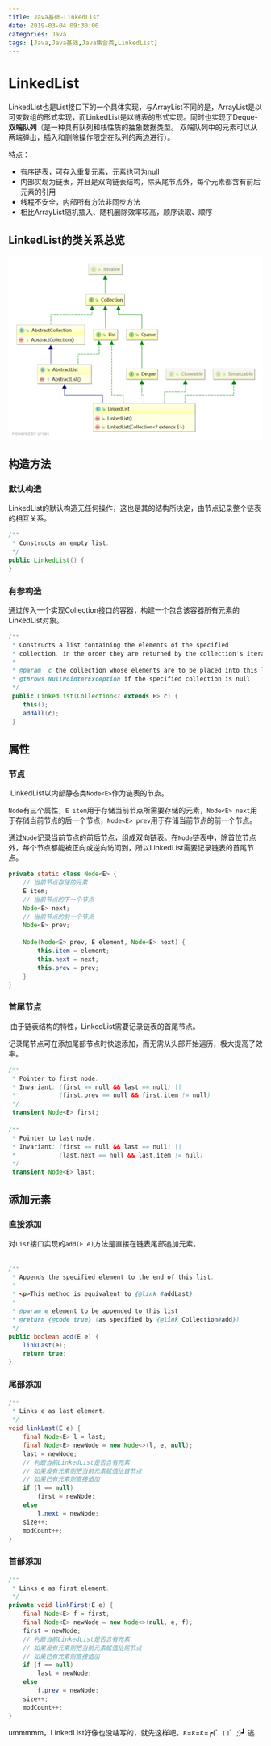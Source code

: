 ```yaml
---
title: Java基础-LinkedList
date: 2019-03-04 09:30:00
categories: Java
tags: [Java,Java基础,Java集合类,LinkedList]
---
```


# LinkedList

​	LinkedList也是List接口下的一个具体实现，与ArrayList不同的是，ArrayList是以可变数组的形式实现，而LinkedList是以链表的形式实现。同时也实现了Deque-**双端队列**（是一种具有队列和栈性质的抽象数据类型。 双端队列中的元素可以从两端弹出，插入和删除操作限定在队列的两边进行）。

特点：

- 有序链表，可存入重复元素，元素也可为null
- 内部实现为链表，并且是双向链表结构，除头尾节点外，每个元素都含有前后元素的引用
- 线程不安全，内部所有方法非同步方法
- 相比ArrayList随机插入、随机删除效率较高，顺序读取、顺序

<!--more-->

## LinkedList的类关系总览

![LinkedList](/imag/LinkedList.png)

## 构造方法

### 默认构造

​	LinkedList的默认构造无任何操作，这也是其的结构所决定，由节点记录整个链表的相互关系。

```java
/**
 * Constructs an empty list.
 */
public LinkedList() {
}
```

### 有参构造

​	通过传入一个实现Collection接口的容器，构建一个包含该容器所有元素的LinkedList对象。

```Java
/**
 * Constructs a list containing the elements of the specified
 * collection, in the order they are returned by the collection's iterator.
 *
 * @param  c the collection whose elements are to be placed into this list
 * @throws NullPointerException if the specified collection is null
 */
 public LinkedList(Collection<? extends E> c) {
 	this();
 	addAll(c);
 }
```

## 属性

### 节点

​	LinkedList以内部静态类`Node<E>`作为链表的节点。

​	`Node`有三个属性，`E item`用于存储当前节点所需要存储的元素，`Node<E> next`用于存储当前节点的后一个节点，`Node<E> prev`用于存储当前节点的前一个节点。

​	通过`Node`记录当前节点的前后节点，组成双向链表。在`Node`链表中，除首位节点外，每个节点都能被正向或逆向访问到，所以LinkedList需要记录链表的首尾节点。

```Java
private static class Node<E> {
    // 当前节点存储的元素
    E item;
    // 当前节点的下一个节点
    Node<E> next;
    // 当前节点的前一个节点
    Node<E> prev;

    Node(Node<E> prev, E element, Node<E> next) {
        this.item = element;
        this.next = next;
        this.prev = prev;
    }
}
```

### 首尾节点

​	由于链表结构的特性，LinkedList需要记录链表的首尾节点。

​	记录尾节点可在添加尾部节点时快速添加，而无需从头部开始遍历，极大提高了效率。

```Java
/**
 * Pointer to first node.
 * Invariant: (first == null && last == null) ||
 *            (first.prev == null && first.item != null)
 */
 transient Node<E> first;

/**
 * Pointer to last node.
 * Invariant: (first == null && last == null) ||
 *            (last.next == null && last.item != null)
 */
 transient Node<E> last;
```

## 添加元素

### 直接添加

​	对`List`接口实现的`add(E e)`方法是直接在链表尾部追加元素。

```Java

/**
 * Appends the specified element to the end of this list.
 *
 * <p>This method is equivalent to {@link #addLast}.
 *
 * @param e element to be appended to this list
 * @return {@code true} (as specified by {@link Collection#add})
 */
public boolean add(E e) {
	linkLast(e);
	return true;
}

```

### 尾部添加

```Java
/**
 * Links e as last element.
 */
void linkLast(E e) {
    final Node<E> l = last;
    final Node<E> newNode = new Node<>(l, e, null);
    last = newNode;
    // 判断当前LinkedList是否含有元素
    // 如果没有元素则把当前元素赋值给首节点
    // 如果已有元素则直接追加
    if (l == null)
        first = newNode;
    else
        l.next = newNode;
    size++;
    modCount++;
}
```

### 首部添加

```Java
/**
 * Links e as first element.
 */
private void linkFirst(E e) {
	final Node<E> f = first;
	final Node<E> newNode = new Node<>(null, e, f);
	first = newNode;
    // 判断当前LinkedList是否含有元素
    // 如果没有元素则把当前元素赋值给尾节点
    // 如果已有元素则直接追加
	if (f == null)
		last = newNode;
	else
		f.prev = newNode;
	size++;
	modCount++;
}
```

ummmmm，LinkedList好像也没啥写的，就先这样吧。ε=ε=ε=┏(゜ロ゜;)┛ 逃

